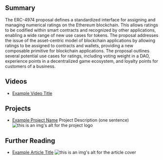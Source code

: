 ## Summary

The ERC-4974 proposal defines a standardized interface for assigning and managing numerical ratings on the Ethereum blockchain. This allows ratings to be codified within smart contracts and recognized by other applications, enabling a wide range of new use cases for tokens. The proposal addresses the issue of the asset-centric model of blockchain applications by allowing ratings to be assigned to contracts and wallets, providing a new composable primitive for blockchain applications. The proposal outlines several potential use cases for ratings, including voting weight in a DAO, experience points in a decentralized game ecosystem, and loyalty points for customers of a business.

## Videos

- [Example Video Title](https://www.youtube.com/watch?v=TDGq4aeevgY)

## Projects

- [Example Project Name](https://xxxx.xxx/xxxxx) Project Description (one sentence) ![this is an img's alt for the project logo](https://xxxx.xxx/project-logo.xxx)

## Further Reading

- [Example Article Title](https://xxxx.xxx/xxxxx) ![this is an img's alt for the article cover](https://xxxx.xxx/article-cover.xxx)
